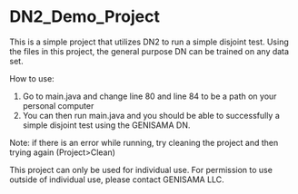 # DN2_Demo_Project
This is a simple project that utilizes DN2 to run a simple disjoint test. Using the files in this project, the general purpose DN can be trained on any data set.

How to use:

1. Go to main.java and change line 80 and line 84 to be a path on your personal computer
2. You can then run main.java and you should be able to successfully a simple disjoint test using the GENISAMA DN.

Note: if there is an error while running, try cleaning the project and then trying again (Project>Clean)

This project can only be used for individual use. For permission to use outside of individual use, please contact GENISAMA LLC.
